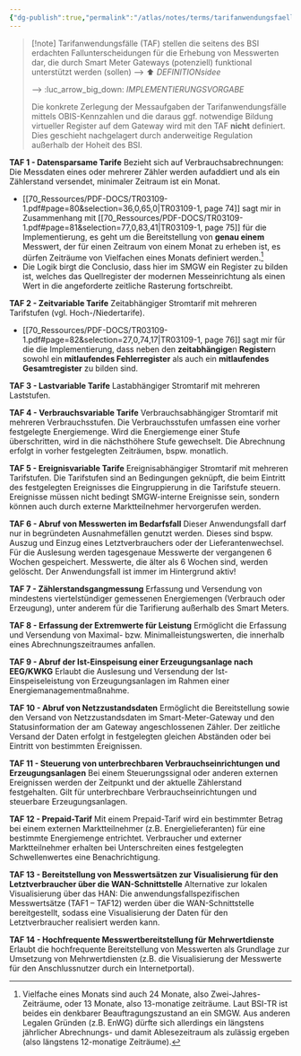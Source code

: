 ```yaml
---
{"dg-publish":true,"permalink":"/atlas/notes/terms/tarifanwendungsfaelle-taf/","tags":["class/note","class/termNote"],"noteIcon":""}
---
```


> [!note] Tarifanwendungsfälle (TAF) stellen die seitens des BSI erdachten Fallunterscheidungen für die Erhebung von Messwerten dar, die durch Smart Meter Gateways (potenziell) funktional unterstützt werden (sollen) 
> --> ⬆️ *DEFINITIONsidee*
> 
> --> :luc_arrow_big_down: *IMPLEMENTIERUNGSVORGABE*
> 
> Die konkrete Zerlegung der Messaufgaben der Tarifanwendungsfälle mittels OBIS-Kennzahlen und die daraus ggf. notwendige Bildung virtueller Register auf dem Gateway wird mit den TAF **nicht** definiert. 
> Dies geschieht nachgelagert durch anderweitige Regulation außerhalb der Hoheit des BSI. 
> 



**TAF 1 - Datensparsame Tarife** Bezieht sich auf Verbrauchsabrechnungen: Die Messdaten eines oder mehrerer Zähler werden aufaddiert und als ein Zählerstand versendet, minimaler Zeitraum ist ein Monat.
- [[70_Ressources/PDF-DOCS/TR03109-1.pdf#page=80&selection=36,0,65,0|TR03109-1, page 74]] sagt mir in Zusammenhang mit [[70_Ressources/PDF-DOCS/TR03109-1.pdf#page=81&selection=77,0,83,41|TR03109-1, page 75]] für die Implementierung, es geht um die Bereitstellung von **genau einem** Messwert, der für einen Zeitraum von einem Monat zu erheben ist, es dürfen Zeiträume von Vielfachen eines Monats definiert werden.[^1] 
- Die Logik birgt die Conclusio, dass hier im SMGW ein Register zu bilden ist, welches das Quellregister der modernen Messeinrichtung als einen Wert in die angeforderte zeitliche Rasterung fortschreibt.

**TAF 2 - Zeitvariable Tarife** Zeitabhängiger Stromtarif mit mehreren Tarifstufen (vgl. Hoch-/Niedertarife).
- [[70_Ressources/PDF-DOCS/TR03109-1.pdf#page=82&selection=27,0,74,17|TR03109-1, page 76]] sagt mir für die die Implementierung, dass neben den **zeitabhängige**n **Register**n sowohl ein **mitlaufendes Fehlerregister** als auch ein **mitlaufendes Gesamtregister** zu bilden sind.

**TAF 3 - Lastvariable Tarife** Lastabhängiger Stromtarif mit mehreren Laststufen.

**TAF 4 - Verbrauchsvariable Tarife** Verbrauchsabhängiger Stromtarif mit mehreren Verbrauchsstufen. Die Verbrauchsstufen umfassen eine vorher festgelegte Energiemenge. Wird die Energiemenge einer Stufe überschritten, wird in die nächsthöhere Stufe gewechselt. Die Abrechnung erfolgt in vorher festgelegten Zeiträumen, bspw. monatlich.

**TAF 5 - Ereignisvariable Tarife** Ereignisabhängiger Stromtarif mit mehreren Tarifstufen. Die Tarifstufen sind an Bedingungen geknüpft, die beim Eintritt des festgelegten Ereignisses die Eingruppierung in die Tarifstufe steuern. Ereignisse müssen nicht bedingt SMGW-interne Ereignisse sein, sondern können auch durch externe Marktteilnehmer hervorgerufen werden.

**TAF 6 - Abruf von Messwerten im Bedarfsfall** Dieser Anwendungsfall darf nur in begründeten Ausnahmefällen genutzt werden. Dieses sind bspw. Auszug und Einzug eines Letztverbrauchers oder der Lieferantenwechsel. Für die Auslesung werden tagesgenaue Messwerte der vergangenen 6 Wochen gespeichert. Messwerte, die älter als 6 Wochen sind, werden gelöscht. Der Anwendungsfall ist immer im Hintergrund aktiv!

**TAF 7 - Zählerstandsgangmessung** Erfassung und Versendung von mindestens viertelstündiger gemessenen Energiemengen (Verbrauch oder Erzeugung), unter anderem für die Tarifierung außerhalb des Smart Meters.

**TAF 8 - Erfassung der Extremwerte für Leistung** Ermöglicht die Erfassung und Versendung von Maximal- bzw. Minimalleistungswerten, die innerhalb eines Abrechnungszeitraumes anfallen.

**TAF 9 - Abruf der Ist-Einspeisung einer Erzeugungsanlage nach EEG/KWKG** Erlaubt die Auslesung und Versendung der Ist-Einspeiseleistung von Erzeugungsanlagen im Rahmen einer Energiemanagementmaßnahme.

**TAF 10 - Abruf von Netzzustandsdaten** Ermöglicht die Bereitstellung sowie den Versand von Netzzustandsdaten im Smart-Meter-Gateway und den Statusinformation der am Gateway angeschlossenen Zähler. Der zeitliche Versand der Daten erfolgt in festgelegten gleichen Abständen oder bei Eintritt von bestimmten Ereignissen.

**TAF 11 - Steuerung von unterbrechbaren Verbrauchseinrichtungen und Erzeugungsanlagen** Bei einem Steuerungssignal oder anderen externen Ereignissen werden der Zeitpunkt und der aktuelle Zählerstand festgehalten. Gilt für unterbrechbare Verbrauchseinrichtungen und steuerbare Erzeugungsanlagen.

**TAF 12 - Prepaid-Tarif** Mit einem Prepaid-Tarif wird ein bestimmter Betrag bei einem externen Marktteilnehmer (z.B. Energielieferanten) für eine bestimmte Energiemenge entrichtet. Verbraucher und externer Marktteilnehmer erhalten bei Unterschreiten eines festgelegten Schwellenwertes eine Benachrichtigung.

**TAF 13 - Bereitstellung von Messwertsätzen zur Visualisierung für den Letztverbraucher über die WAN-Schnittstelle** Alternative zur lokalen Visualisierung über das HAN: Die anwendungsfallspezifischen Messwertsätze (TAF1 – TAF12) werden über die WAN-Schnittstelle bereitgestellt, sodass eine Visualisierung der Daten für den Letztverbraucher realisiert werden kann.

**TAF 14 - Hochfrequente Messwertbereitstellung für Mehrwertdienste** Erlaubt die hochfrequente Bereitstellung von Messwerten als Grundlage zur Umsetzung von Mehrwertdiensten (z.B. die Visualisierung der Messwerte für den Anschlussnutzer durch ein Internetportal).

[^1]: Vielfache eines Monats sind auch 24 Monate, also Zwei-Jahres-Zeiträume, oder 13 Monate, also 13-monatige zeiträume. Laut BSI-TR ist beides ein denkbarer Beauftragungszustand an ein SMGW. Aus anderen Legalen Gründen (z.B. EnWG) dürfte sich allerdings ein längstens jährlicher Abrechnungs- und damit Ablesezeitraum als zulässig ergeben (also längstens 12-monatige Zeiträume). 